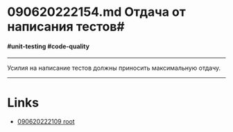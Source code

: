 # 090620222154.md Отдача от написания тестов#
#### #unit-testing #code-quality ####
***
Усилия на написание тестов должны приносить максимальную отдачу.
***
# **Links** #
- [090620222109 root](090620222109%20root.md)
